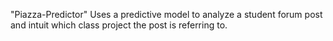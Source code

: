 "Piazza-Predictor" Uses a predictive model to analyze a student forum post and intuit which class project the post is referring to.
